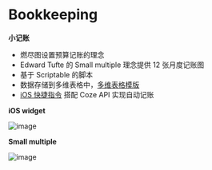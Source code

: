 # Bookkeeping

**小记账**
- 燃尽图设置预算记账的理念
- Edward Tufte 的 Small multiple 理念提供 12 张月度记账图
- 基于 Scriptable 的脚本
- 数据存储到多维表格中，[多维表格模版](https://dsbp9gf887.feishu.cn/base/ChfTb2Cb9aOA64srKd3c6WrGnCd?table=tblrnc92oom5Imhl&view=vewEYHNnVO) 
- [iOS 快捷指令](https://www.icloud.com/shortcuts/7b147e0fcdbd4a78a5fee99b31fabf9d) 搭配 Coze API 实现自动记账
  
**iOS widget**

![image](https://github.com/flowercold/Bookkeeping/assets/1523420/7bc4b185-38cc-48f4-bea4-5f7bdf7e57dc)

**Small multiple**

![image](https://github.com/flowercold/Bookkeeping/assets/1523420/41f571c7-ba23-426c-afff-e9ec76be1fb4)
